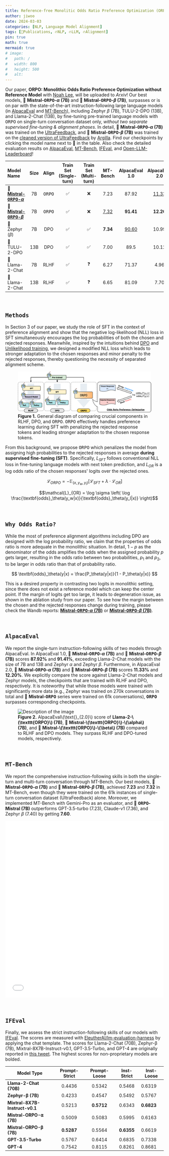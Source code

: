 ```yaml
---
title: Reference-free Monolitic Odds Ratio Preference Optimization (ORPO)
author: jiwoo
date: 2024-03-03
categories: [NLP, Language Model Alignment]
tags: [🌟Publications, 🔥NLP, 🔥LLM, 🔥Alignment]
pin: true
math: true
mermaid: true
# image:
#   path: /
#   width: 800
#   height: 500
#   alt: 
---
```


Our paper, **ORPO: Monolithic Odds Ratio Preference Optimization without Reference Model** with <a class="link" style="color: var(--text-muted-color)" href="https://nlee-208.github.io/">Noah Lee</a>, will be uploaded to *Arxiv*! Our best models, 🤗 **Mistral-<tt>ORPO</tt>-$\alpha$ (7B)** and 🤗 **Mistral-<tt>ORPO</tt>-$\beta$ (7B)**, surpasses or is on par with the state-of-the-art instruction-following large language models (in <a class="link" style="color: var(--hyperlink-color)" href="https://github.com/tatsu-lab/alpaca_eval">AlpacaEval</a> and <a class="link" style="color: var(--hyperlink-color)" href="https://github.com/lm-sys/FastChat/tree/main/fastchat/llm_judge">MT-Bench</a>), including Zephyr $\beta$ (7B), TULU-2-DPO (13B), and Llama-2-Chat (13B), by fine-tuning pre-trained language models with <tt>ORPO</tt> on single-turn conversation dataset only, *without two separate supervised fine-tuning & alignment phases*. In detail, 🤗 **Mistral-<tt>ORPO</tt>-$\alpha$ (7B)** was trained on the <a class="link" style="color: var(--hyperlink-color)" href="https://huggingface.co/datasets/HuggingFaceH4/ultrafeedback_binarized">UltraFeedback</a>, and 🤗 **Mistral-<tt>ORPO</tt>-$\beta$ (7B)** was trained on the <a class="link" style="color: var(--hyperlink-color)" href="https://huggingface.co/datasets/argilla/ultrafeedback-binarized-preferences-cleaned">cleaned version of UltraFeedback</a> by <a class="link" style="color: var(--hyperlink-color)" href="https://huggingface.co/argilla">Argilla</a>. Find our checkpoints by clicking the model name next to 🤗 in the table. Also check the detailed evaluation results on [AlpacaEval](#alpacaeval), [MT-Bench](#mt-bench), [IFEval](#ifeval), and <a class="link" style="color: var(--hyperlink-color)" href="https://huggingface.co/spaces/HuggingFaceH4/open_llm_leaderboard?query=kaist-ai%2Fmistral-orpo-beta">Open-LLM-Leaderboard</a>!

<!-- **<a class="link" style="color: var(--hyperlink-color)" href="https://openreview.net/forum?id=XNzfEFbEJB3">ORPO: Monolithic Odds Ratio Preference Optimization without Reference Model</a>** -->


|Model Name|Size|Align|Train Set<br>(Single-turn)|Train Set<br>(Multi-turn)|MT-Bench|AlpacaEval 1.0|AlpacaEval 2.0|
|:--------|:--------------:|:--------------:|:--------------:|:--------------:|:-------------------:|:------------:|:------------:|
|🤗 <a class="link" style="color: var(--text-color)" href="https://huggingface.co/kaist-ai/mistral-orpo-alpha">**Mistral-<tt>ORPO</tt>-$\alpha$**</a>|7B|<tt>ORPO</tt>|✅|❌|7.23|87.92|<u>11.33</u>|
|🤗 <a class="link" style="color: var(--text-color)" href="https://huggingface.co/kaist-ai/mistral-orpo-beta">**Mistral-<tt>ORPO</tt>-$\beta$**</a>|7B|<tt>ORPO</tt>|✅|❌|<u>7.32</u>|**91.41**|**12.20**|
|🤗 Zephyr ($\beta$) |7B|DPO|✅|✅|**7.34**|<u>90.60</u>|10.99|
|🤗 TULU-2-DPO |13B|DPO|✅|✅|7.00|89.5|10.12|
|🤗 Llama-2-Chat |7B|RLHF|✅|❓|6.27|71.37|4.96|
|🤗 Llama-2-Chat |13B|RLHF|✅|❓|6.65|81.09|7.70|

<!-- |🤗 Llama-2-Chat (70B)|RLHF|✅|❓|6.86|92.66|13.87| -->

<!-- 
|Model Name|Train Set<br>(Single-turn)|Train Set<br>(Multi-turn)|MT-Bench<br>(GPT-4)|MT-Bench<br>(Gemini)|AlpacaEval 1.0|AlpacaEval 2.0|
|:--------|:--------------:|:--------------:|:--------------:|:-------------------:|:------------:|:------------:|
|🤗 **<tt>ORPO</tt>-Mistral (7B)**|✅|❌|7.32|**7.60**|**91.41**|**12.20**|
|🤗 Zephyr ($\beta$) (7B)|✅|✅|**7.34**|7.40|90.60|10.99|
|🤗 Llama-2-Chat (13B)|✅|❓|6.65|7.37|81.09|7.70| -->

<!-- |🤗 **<tt>ORPO</tt>-Llama-2 (7B)**|0|0|0|0| -->

&nbsp;

## **`Methods`**


In Section 3 of our paper, we study the role of SFT in the context of preference alignment and show that the negative log-likelihood (NLL) loss in SFT simultaneously encourages the log probabilities of both the chosen and rejected responses. Meanwhile, inspired by the intuitions behind <a class="link" style="color: var(--hyperlink-color)" href="https://arxiv.org/abs/2305.18290">DPO</a> and <a class="link" style="color: var(--hyperlink-color)" href="https://arxiv.org/abs/1908.04319">Unlikelihood training</a>, we designed a modified NLL loss which leads to stronger adaptation to the chosen responses and minor penalty to the rejected responses, thereby questioning the necessity of separated alignment scheme.
<figure>
  <img class="png" src="/assets/img/posts/ORPO_main.drawio.png" alt="Description of the image">
  <figcaption><b>Figure 1.</b> General diagram of comparing crucial components in RLHF, DPO, and <tt>ORPO</tt>. <tt>ORPO</tt> effectively handles preference learning during SFT with penalizing the rejected response tokens and leading stronger adaptation to the chosen response tokens.</figcaption>
</figure>


From this background, we propose <tt>ORPO</tt> which penalizes the model from assigning high probabilities to the rejected responses in average **during supervised fine-tuning (SFT)**. Specifically, $L_{SFT}$ follows conventional NLL loss in fine-tuning language models with next token prediction, and $L_{OR}$ is a log odds ratio of the chosen responses' logits over the rejected ones.

$$\mathcal{L}_{ORPO} = -\mathbb{E}_{(x, y_w, y_l)}\left[ \mathcal{L}_{SFT} + \lambda \cdot \mathcal{L}_{OR} \right]$$

$$\mathcal{L}_{OR} = \log \sigma \left( \log \frac{\textbf{odds}_\theta(y_w|x)}{\textbf{odds}_\theta(y_l|x)} \right)$$

&nbsp;



## **`Why Odds Ratio?`**

While the most of preference alignment algorithms including DPO are designed with the log probability ratio, we claim that the properties of odds ratio is more adequate in the monolithic situation. In detail, $1-p$ as the denominator of the odds amplifies the odds when the assigned probability $p$ gets larger, resulting in the odds ratio between two probabilities, $p_1$ and $p_2$, to be larger in odds ratio than that of probability ratio. 

$$
\textbf{odds}_\theta(y|x) = \frac{P_\theta(y|x)}{1 - P_\theta(y|x)}
$$

This is a desired property in contrasting two logits in monolithic setting, since there does not exist a reference model which can keep the center point. If the margin of logits get too large, it leads to degeneration issue, as shown in the ablation study from our paper. To see how the margin between the chosen and the rejected responses change during training, please check the Wandb reports: <a class="link" style="color: var(--hyperlink-color)" href="https://wandb.ai/jiwooya1000/PREF/reports/Mistral-ORPO-7B-Training-Log--Vmlldzo3MTE1NzE0?accessToken=rms6o4mg5vo3feu1bvbpk632m4cspe19l0u1p4he3othx5bgean82chn9neiile6">**Mistral-<tt>ORPO</tt>-$\alpha$ (7B)**</a> or <a class="link" style="color: var(--hyperlink-color)" href="https://wandb.ai/jiwooya1000/PREF/reports/Mistral-ORPO-7B-Training-Log--Vmlldzo3MTE3MzMy?accessToken=dij4qbp6dcrofsanzbgobjsne9el8a2zkly2u5z82rxisd4wiwv1rhp0s2dub11e">**Mistral-<tt>ORPO</tt>-$\beta$ (7B)**</a>.

&nbsp;


## **`AlpacaEval`**

We report the single-turn instruction-following skills of two models through AlpacaEval. In AlpacaEval 1.0, 🤗 **Mistral-<tt>ORPO</tt>-$\alpha$ (7B)** and 🤗 **Mistral-<tt>ORPO</tt>-$\beta$ (7B)** scores **87.92$\%$** and **91.41$\%$**, exceeding Llama-2-Chat models with the size of 7B and 13B and Zephyr $\alpha$ and Zephyr $\beta$. Furthermore, in AlpacaEval 2.0, 🤗 **Mistral-<tt>ORPO</tt>-$\alpha$ (7B)** and 🤗 **Mistral-<tt>ORPO</tt>-$\beta$ (7B)** scores **11.33$\%$** and **12.20$\%$**. We explicitly compare the score against Llama-2-Chat models and Zephyr models, the checkpoints that are trained with RLHF and DPO, respectively. It is noteworthy that while those models were trained with significantly more data (e.g., Zephyr was trained on 270k conversations in total and 🤗 **Mistral-<tt>ORPO</tt>** series were trained on 61k conversations), **<tt>ORPO</tt>** surpasses corresponding checkpoints.

<figure>
  <img class="png" src="/assets/img/posts/alpaca_blog.png" alt="Description of the image">
  <figcaption><b>Figure 2.</b> AlpacaEval\(\text{}_{2.0}\) score of <b>Llama-2-\(\texttt{ORPO}\) (7B)</b>, 🤗 <b>Mistral-\(\texttt{ORPO}\)-\(\alpha\) (7B)</b>, and 🤗 <b>Mistral-\(\texttt{ORPO}\)-\(\beta\) (7B)</b> compared to RLHF and DPO models. They surpass RLHF and DPO-tuned models, respectively.</figcaption>
</figure>

&nbsp;

## **`MT-Bench`**

We report the comprehensive instruction-following skills in both the single-turn and multi-turn conversation through MT-Bench. Our best models, 🤗 **Mistral-<tt>ORPO</tt>-$\alpha$ (7B)** and 🤗 **Mistral-<tt>ORPO</tt>-$\beta$ (7B)**, achieved **7.23** and **7.32** in MT-Bench, even though they were trained on the 61k instances of single-turn conversation dataset (UltraFeedback) alone. Moreover, we implemented MT-Bench with Gemini-Pro as an evaluator, and 🤗 **<tt>ORPO</tt>-Mistral (7B)** outperforms GPT-3.5-turbo (7.23), Claude-v1 (7.36), and Zephyr $\beta$ (7.40) by getting **7.60**.

<div style="display: flex; justify-content: center; align-items: center;">
  <embed src="/assets/img/posts/mtbench_blog.html" style="width: 75rem; height: 35rem;" />
</div>

&nbsp;

## **`IFEval`**


Finally, we assess the strict instruction-following skills of our models with <a class="link" style="color: var(--hyperlink-color)" href="https://arxiv.org/abs/2311.07911">IFEval</a>. The scores are measured with <a class="link" href="https://github.com/EleutherAI/lm-evaluation-harness">EleutherAI/lm-evaluation-harness</a> by applying the chat template. The scores for Llama-2-Chat (70B), Zephyr-β (7B), Mixtral-8X7B-Instruct-v0.1, GPT-3.5-Turbo, and GPT-4 are originally reported in <a class="link" href="https://twitter.com/wiskojo/status/1739767758462877823">this tweet</a>. The highest scores for non-proprietary models are bolded.

| **Model Type**     | **Prompt-Strict** | **Prompt-Loose** | **Inst-Strict** | **Inst-Loose** |
|--------------------|:-----------------:|:----------------:|:---------------:|----------------|
| **Llama-2-Chat (70B)** |       0.4436      |      0.5342      |      0.5468     |     0.6319     |
| **Zephyr-β (7B)** |       0.4233      |      0.4547      |      0.5492     |     0.5767     |
| **Mixtral-8X7B-Instruct-v0.1** |       0.5213      |      **0.5712**      |      0.6343     |     **0.6823**     |
| **Mistral-ORPO-⍺ (7B)** |       0.5009      |      0.5083      |      0.5995     |     0.6163     |
| **Mistral-ORPO-β (7B)** |       **0.5287**      |      0.5564      |      **0.6355**     |     0.6619     |
| **GPT-3.5-Turbo** |       0.5767      |      0.6414      |      0.6835     |     0.7338     |
| **GPT-4** |       0.7542      |      0.8115      |      0.8261     |     0.8681     |

<!-- <embed src="/assets/img/posts/mtbench_blog.html" style="width: 50rem; height: 25rem;" /> -->

<!-- <style>
  #my-embedded-content {
    width: 500rem;
    height: 12rem;
  }
</style> -->

<!-- <div id="my-embedded-content">
  <embed src="/assets/img/posts/mtbench_blog.html" />
</div> -->

<!-- <figure>
  <img class="png" src="/assets/img/posts/mtbench_blog.png" alt="Description of the image">
  <figcaption><b>Figure 3.</b> MT-Bench score distribution of 🤗 <b>\(\texttt{ORPO}\)-Mistral (7B)</b> compared to state-of-the-art instruction-following language models.</figcaption>
</figure> -->


<!-- Inspired by the intuitions behind <a class="link" style="color: var(--hyperlink-color)" href="https://arxiv.org/abs/2305.18290">DPO</a> and <a class="link" style="color: var(--hyperlink-color)" href="https://arxiv.org/abs/1908.04319">Unlikelihood training</a> -->